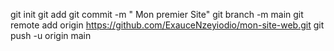 git init
git add
git commit -m " Mon premier Site"
git branch -m main
git remote add origin
https://github.com/ExauceNzeyiodio/mon-site-web.git
git push -u origin main
